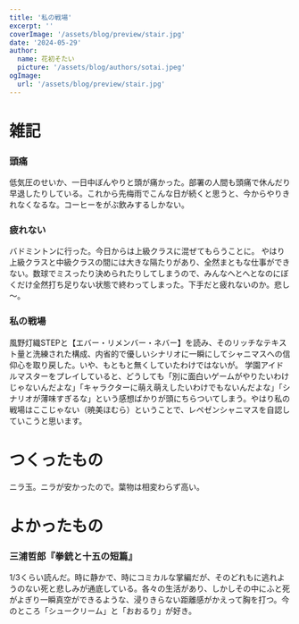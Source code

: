 ```yaml
---
title: '私の戦場'
excerpt: ''
coverImage: '/assets/blog/preview/stair.jpg'
date: '2024-05-29'
author:
  name: 花初そたい
  picture: '/assets/blog/authors/sotai.jpeg'
ogImage:
  url: '/assets/blog/preview/stair.jpg'
---
```

# 雑記
### 頭痛
低気圧のせいか、一日中ぼんやりと頭が痛かった。部署の人間も頭痛で休んだり早退したりしている。これから先梅雨でこんな日が続くと思うと、今からやりきれなくなるな。コーヒーをがぶ飲みするしかない。

### 疲れない
バドミントンに行った。今日からは上級クラスに混ぜてもらうことに。
やはり上級クラスと中級クラスの間には大きな隔たりがあり、全然まともな仕事ができない。数球でミスったり決められたりしてしまうので、みんなへとへとなのにぼくだけ全然打ち足りない状態で終わってしまった。下手だと疲れないのか。悲し～。

### 私の戦場
風野灯織STEPと【エバー・リメンバー・ネバー】を読み、そのリッチなテキスト量と洗練された構成、内省的で優しいシナリオに一瞬にしてシャニマスへの信仰心を取り戻した。いや、もともと無くしていたわけではないが。
学園アイドルマスターをプレイしていると、どうしても「別に面白いゲームがやりたいわけじゃないんだよな」「キャラクターに萌え萌えしたいわけでもないんだよな」「シナリオが薄味すぎるな」という感想ばかりが頭にちらついてしまう。やはり私の戦場はここじゃない（暁美ほむら）ということで、レペゼンシャニマスを自認していこうと思います。

# つくったもの
ニラ玉。ニラが安かったので。葉物は相変わらず高い。

# よかったもの
### 三浦哲郎『拳銃と十五の短篇』
1/3くらい読んだ。時に静かで、時にコミカルな掌編だが、そのどれもに逃れようのない死と悲しみが通底している。各々の生活があり、しかしその中にふと死がよぎり一瞬真空ができるような、浸りきらない距離感がかえって胸を打つ。今のところ「シュークリーム」と「おおるり」が好き。